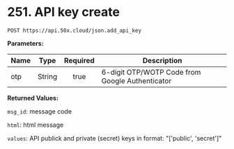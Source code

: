 # 251. API key create

```text
POST https://api.50x.cloud/json.add_api_key
```

**Parameters:**

|Name|Type|Required|Description|
|---|---|:----------:|--------|
|otp|String|true|6-digit OTP/WOTP Code from Google Authenticator|

**Returned Values:**

`msg_id`: message code

`html`: html message

`values`: API publick and private (secret) keys in format: "['public', 'secret']"
